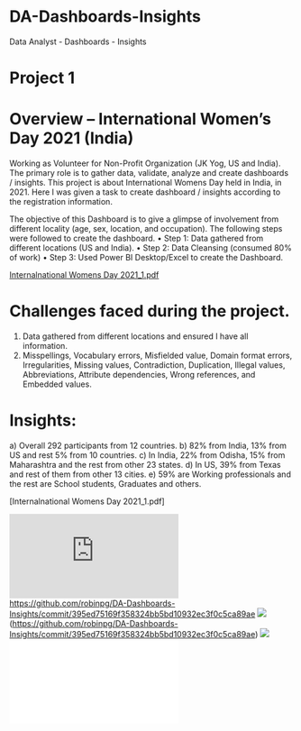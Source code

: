 # DA-Dashboards-Insights
Data Analyst - Dashboards - Insights

# Project 1
# Overview – International Women’s Day 2021 (India)
Working as Volunteer for Non-Profit Organization (JK Yog, US and India). The primary role is to gather data, validate, analyze and create dashboards / insights. This project is about International Womens Day held in India, in 2021. Here I was given a task to create dashboard / insights according to the registration information.  

The objective of this Dashboard is to give a glimpse of involvement from different locality (age, sex, location, and occupation).
The following steps were followed to create the dashboard.
•	Step 1: Data gathered from different locations (US and India).
•	Step 2: Data Cleansing (consumed 80% of work)
•	Step 3: Used Power BI Desktop/Excel to create the Dashboard.

[Internalnational Womens Day 2021_1.pdf](https://github.com/robinpg/DA-Dashboards-Insights/files/6374672/Internalnational.Womens.Day.2021_1.pdf)


# Challenges faced during the project.
1)	Data gathered from different locations and ensured I have all information.
2)	Misspellings, Vocabulary errors, Misfielded value, Domain format errors, Irregularities, Missing values, Contradiction, Duplication, Illegal values, Abbreviations, Attribute dependencies, Wrong references, and Embedded values.

# Insights:
a)	Overall 292 participants from 12 countries.
b)	82% from India, 13% from US and rest 5% from 10 countries.
c)	In India, 22% from Odisha, 15% from Maharashtra and the rest from other 23 states.
d)	In US, 39% from Texas and rest of them from other 13 cities.
e)	59% are Working professionals and the rest are School students, Graduates and others.


[Internalnational Womens Day 2021_1.pdf]

![](https://github.com/robinpg/DA-Dashboards-Insights/files/6374186/Internalnational.Womens.Day.2021_1.pdf)
https://github.com/robinpg/DA-Dashboards-Insights/commit/395ed75169f358324bb5bd10932ec3f0c5ca89ae
![](https://github.com/robinpg/DA-Dashboards-Insights/commit/395ed75169f358324bb5bd10932ec3f0c5ca89ae)
(https://github.com/robinpg/DA-Dashboards-Insights/commit/395ed75169f358324bb5bd10932ec3f0c5ca89ae)
![](images/CreateInternationalWomensDay)
![](images/CreateInternationalWomensDay.pdf)




